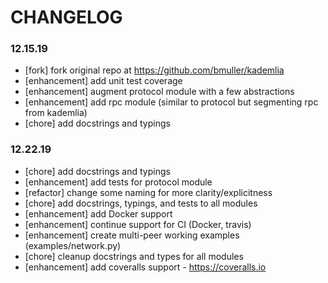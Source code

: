 # CHANGELOG

### 12.15.19
- [fork] fork original repo at https://github.com/bmuller/kademlia
- [enhancement] add unit test coverage
- [enhancement] augment protocol module with a few abstractions
- [enhancement] add rpc module (similar to protocol but segmenting rpc from kademlia)
- [chore] add docstrings and typings

### 12.22.19
- [chore] add docstrings and typings
- [enhancement] add tests for protocol module
- [refactor] change some naming for more clarity/explicitness
- [chore] add docstrings, typings, and tests to all modules
- [enhancement] add Docker support
- [enhancement] continue support for CI (Docker, travis)
- [enhancement] create multi-peer working examples (examples/network.py)
- [chore] cleanup docstrings and types for all modules
- [enhancement] add coveralls support - https://coveralls.io
